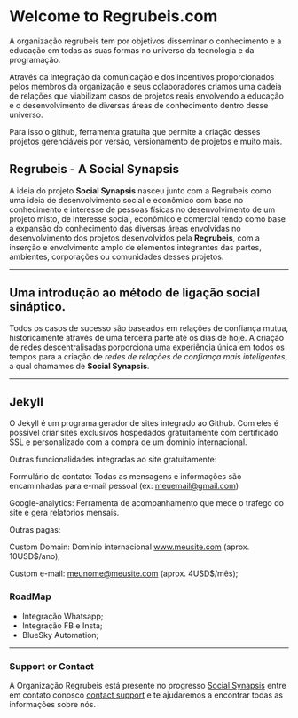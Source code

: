 # Welcome to Regrubeis.com

A organização regrubeis tem por objetivos disseminar o conhecimento e a educação em todas as suas formas no universo da tecnologia e da programação. 

Através da integração da comunicação e dos incentivos proporcionados pelos membros da organização e seus colaboradores criamos uma cadeia de relações que viabilizam casos de projetos reais envolvendo a educação e o desenvolvimento de diversas áreas de conhecimento dentro desse universo.

Para isso o github, ferramenta gratuíta que permite a criação desses projetos gerenciáveis por versão, versionamento de projetos e muito mais.


## Regrubeis - A Social Synapsis

A ideia do projeto **Social Synapsis** nasceu junto com a Regrubeis como uma ideia de desenvolvimento social e econômico com base no conhecimento e interesse de pessoas físicas no desenvolvimento de um projeto misto, de interesse social, econômico e comercial tendo como base a expansão do conhecimento das diversas áreas envolvidas no desenvolvimento dos projetos desenvolvidos pela **Regrubeis**, com a inserção e envolvimento amplo de elementos integrantes das partes, ambientes, corporações ou comunidades desses projetos. 

***

## Uma introdução ao método de ligação social sináptico.

Todos os casos de sucesso são baseados em relações de confiança mutua, históricamente através de uma terceira parte até os dias de hoje. A criação de redes descentralisadas porporciona uma experiência única em todos os tempos para a criação de _redes de relações de confiança mais inteligentes_, a qual chamamos de **Social Synapsis**.

***


## Jekyll 

O Jekyll é um programa gerador de sites integrado ao Github. Com eles é possível criar sites exclusivos hospedados gratuitamente com certificado SSL e personalizado com a compra de um domínio internacional.

Outras funcionalidades integradas ao site gratuitamente:

Formulário de contato: Todas as mensagens e informações são encaminhadas para e-mail pessoal (ex: meuemail@gmail.com)

Google-analytics: Ferramenta de acompanhamento que mede o trafego do site e gera relatorios mensais.

Outras pagas:

Custom Domain: Domínio internacional www.meusite.com (aprox. 10USD$/ano);

Custom e-mail: meunome@meusite.com (aprox. 4USD$/mês);

### RoadMap

 * Integração Whatsapp;
 * Integração FB e Insta;
 * BlueSky Automation;

***




### Support or Contact

A Organização Regrubeis está presente no progresso [Social Synapsis](https://www.regrubeis.com/) entre em contato conosco [contact support](https://www.regrubeis.com/contact) e te ajudaremos a encontrar todas as informações sobre nós.
